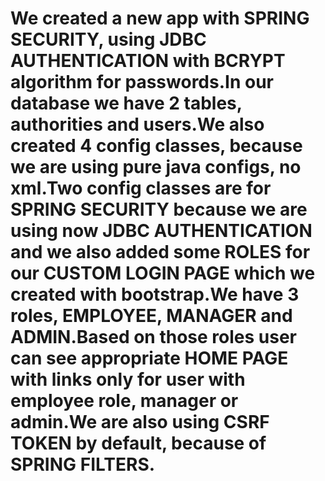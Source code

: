 # We created a new app with SPRING SECURITY, using JDBC AUTHENTICATION with BCRYPT algorithm for passwords.In our database we have 2 tables, authorities and users.We also created 4 config classes, because we are using pure java configs, no xml.Two config classes are for SPRING SECURITY because we are using now JDBC AUTHENTICATION and we also added some ROLES for our CUSTOM LOGIN PAGE which we created with bootstrap.We have 3 roles, EMPLOYEE, MANAGER and ADMIN.Based on those roles user can see appropriate HOME PAGE with links only for user with employee role, manager or admin.We are also using CSRF TOKEN by default, because of SPRING FILTERS.
